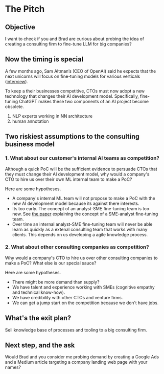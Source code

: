 # The Pitch

## Objective

I want to check if you and Brad are curious about probing the idea of creating a consulting firm to fine-tune LLM for big companies?

## Now the timing is special

A few months ago, Sam Altman’s (CEO of OpenAI) said he expects that the next unicorns will focus on fine-tuning models for various verticals ([interview](https://www.youtube.com/watch?v=WHoWGNQRXb0)).

To keep a their businesses competitive, CTOs must now adopt a new technology that changes their AI development model. Specifically, fine-tuning ChatGPT makes these two components of an AI project become obsolete.

1. NLP experts working in NN architecture
2. human annotation

## Two riskiest assumptions to the consulting business model

### 1. What about our customer's internal AI teams as competition?

Although a quick PoC will be the sufficient evidence to persuade CTOs that they must change their AI development model, why would a company's CTO to hire us over their own ML internal team to make a PoC?

Here are some hypotheses.

- A company's internal ML team will not propose to make a PoC with the new AI development model because its against there interests.
- Its too early. The concept of an analyst-SME fine-tuning team is too new. See [the paper](README.md) explaining the concept of a SME-analyst fine-tuning team.
- Over time an internal analyst-SME fine-tuning team will never be able learn as quickly as a extenal consulting team that works with many clients. This depends on us developing a agile knowledge process.

### 2. What about other consulting companies as competition?

Why would a company's CTO to hire us over other consulting companies to make a PoC? What else is our special sauce? 

Here are some hypotheses.

- There might be more demand than supply?
- We have talent and experience working with SMEs (cognitive empathy and technical know-how). 
- We have credibility with other CTOs and venture firms. 
- We can get a jump start on the competition because we don't have jobs.

## What's the exit plan?

Sell knowledge base of processes and tooling to a big consulting firm.

## Next step, and the ask

Would Brad and you consider me probing demand by creating a Google Ads and a Medium article targeting a company landing web page with your names?
